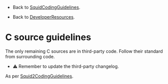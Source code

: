   - Back to
    [SquidCodingGuidelines](/SquidCodingGuidelines).

  - Back to
    [DeveloperResources](/DeveloperResources).

# C source guidelines

The only remaining C sources are in third-party code. Follow their
standard from surrounding code.

  - :warning:
    Remember to update the third-party changelog.

As per
[Squid2CodingGuidelines](/Squid2CodingGuidelines).
